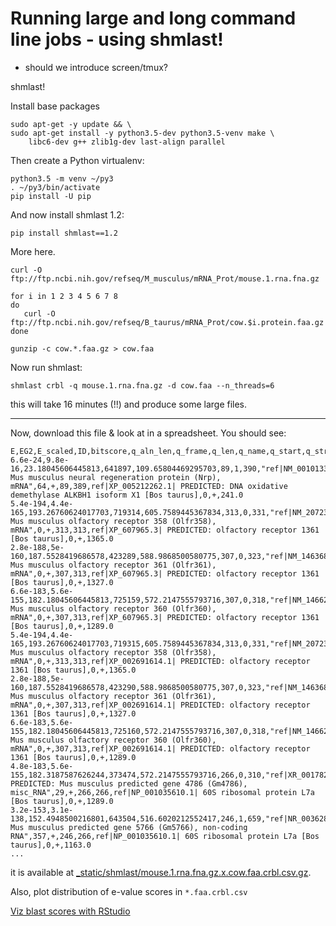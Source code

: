 # Running large and long command line jobs - using shmlast!

* should we introduce screen/tmux?

shmlast!

Install base packages

```
sudo apt-get -y update && \
sudo apt-get install -y python3.5-dev python3.5-venv make \
    libc6-dev g++ zlib1g-dev last-align parallel
```

Then create a Python virtualenv:
```
python3.5 -m venv ~/py3
. ~/py3/bin/activate
pip install -U pip
```

And now install shmlast 1.2:
```
pip install shmlast==1.2
```

More here.


```
curl -O ftp://ftp.ncbi.nih.gov/refseq/M_musculus/mRNA_Prot/mouse.1.rna.fna.gz

for i in 1 2 3 4 5 6 7 8
do
   curl -O ftp://ftp.ncbi.nih.gov/refseq/B_taurus/mRNA_Prot/cow.$i.protein.faa.gz
done

gunzip -c cow.*.faa.gz > cow.faa
```

Now run shmlast:
```
shmlast crbl -q mouse.1.rna.fna.gz -d cow.faa --n_threads=6
```
this will take 16 minutes (!!) and produce some large files.

----

Now, download this file & look at in a spreadsheet.  You should see:

```
E,EG2,E_scaled,ID,bitscore,q_aln_len,q_frame,q_len,q_name,q_start,q_strand,s_aln_len,s_len,s_name,s_start,s_strand,score
6.6e-24,9.8e-16,23.18045606445813,641897,109.65804469295703,89,1,390,"ref|NM_001013372.2| Mus musculus neural regeneration protein (Nrp), mRNA",64,+,89,389,ref|XP_005212262.1| PREDICTED: DNA oxidative demethylase ALKBH1 isoform X1 [Bos taurus],0,+,241.0
5.4e-194,4.4e-165,193.26760624017703,719314,605.7589445367834,313,0,331,"ref|NM_207235.1| Mus musculus olfactory receptor 358 (Olfr358), mRNA",0,+,313,313,ref|XP_607965.3| PREDICTED: olfactory receptor 1361 [Bos taurus],0,+,1365.0
2.8e-188,5e-160,187.5528419686578,423289,588.9868500580775,307,0,323,"ref|NM_146368.1| Mus musculus olfactory receptor 361 (Olfr361), mRNA",0,+,307,313,ref|XP_607965.3| PREDICTED: olfactory receptor 1361 [Bos taurus],0,+,1327.0
6.6e-183,5.6e-155,182.18045606445813,725159,572.2147555793716,307,0,318,"ref|NM_146622.1| Mus musculus olfactory receptor 360 (Olfr360), mRNA",0,+,307,313,ref|XP_607965.3| PREDICTED: olfactory receptor 1361 [Bos taurus],0,+,1289.0
5.4e-194,4.4e-165,193.26760624017703,719315,605.7589445367834,313,0,331,"ref|NM_207235.1| Mus musculus olfactory receptor 358 (Olfr358), mRNA",0,+,313,313,ref|XP_002691614.1| PREDICTED: olfactory receptor 1361 [Bos taurus],0,+,1365.0
2.8e-188,5e-160,187.5528419686578,423290,588.9868500580775,307,0,323,"ref|NM_146368.1| Mus musculus olfactory receptor 361 (Olfr361), mRNA",0,+,307,313,ref|XP_002691614.1| PREDICTED: olfactory receptor 1361 [Bos taurus],0,+,1327.0
6.6e-183,5.6e-155,182.18045606445813,725160,572.2147555793716,307,0,318,"ref|NM_146622.1| Mus musculus olfactory receptor 360 (Olfr360), mRNA",0,+,307,313,ref|XP_002691614.1| PREDICTED: olfactory receptor 1361 [Bos taurus],0,+,1289.0
4.8e-183,5.6e-155,182.3187587626244,373474,572.2147555793716,266,0,310,"ref|XR_001782298.1| PREDICTED: Mus musculus predicted gene 4786 (Gm4786), misc_RNA",29,+,266,266,ref|NP_001035610.1| 60S ribosomal protein L7a [Bos taurus],0,+,1289.0
3.2e-153,3.1e-138,152.4948500216801,643504,516.6020212552417,246,1,659,"ref|NR_003628.1| Mus musculus predicted gene 5766 (Gm5766), non-coding RNA",357,+,246,266,ref|NP_001035610.1| 60S ribosomal protein L7a [Bos taurus],0,+,1163.0
...
```

it is available at [_static/shmlast/mouse.1.rna.fna.gz.x.cow.faa.crbl.csv.gz](https://github.com/ngs-docs/angus/raw/17a0ba3b1d915de90a5b8bd1fbc1027eba47baf8/_static/shmlast/mouse.1.rna.fna.gz.x.cow.faa.crbl.csv.gz).

Also, plot distribution of e-value scores in `*.faa.crbl.csv`

[Viz blast scores with RStudio](visualizing-blast-scores-with-RStudio.html)
